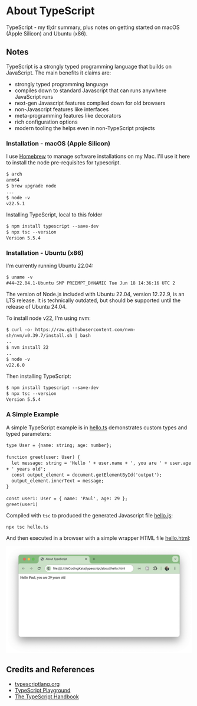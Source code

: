 # About TypeScript

TypeScript - my tl;dr summary, plus notes on getting started on macOS (Apple Silicon) and Ubuntu (x86).

## Notes

TypeScript is a strongly typed programming language that builds on JavaScript.
The main benefits it claims are:

* strongly typed programming language
* compiles down to standard Javascript that can runs anywhere JavaScript runs
* next-gen Javascript features compiled down for old browsers
* non-Javascript features like interfaces
* meta-programming features like decorators
* rich configuration options
* modern tooling the helps even in non-TypeScript projects

### Installation - macOS (Apple Silicon)

I use [Homebrew](https://brew.sh/) to manage software installations on my Mac. I'll use it here to install the node pre-requisites for typescript.

    $ arch
    arm64
    $ brew upgrade node
    ...
    $ node -v
    v22.5.1

Installing TypeScript, local to this folder

    $ npm install typescript --save-dev
    $ npx tsc --version
    Version 5.5.4

### Installation - Ubuntu (x86)

I'm currently running Ubuntu 22.04:

    $ uname -v
    #44~22.04.1-Ubuntu SMP PREEMPT_DYNAMIC Tue Jun 18 14:36:16 UTC 2

The version of Node.js included with Ubuntu 22.04, version 12.22.9, is an LTS release. It is technically outdated, but should be supported until the release of Ubuntu 24.04.

To install node v22, I'm using nvm:

    $ curl -o- https://raw.githubusercontent.com/nvm-sh/nvm/v0.39.7/install.sh | bash
    ..
    $ nvm install 22
    ..
    $ node -v
    v22.6.0

Then installing TypeScript:

    $ npm install typescript --save-dev
    $ npx tsc --version
    Version 5.5.4

### A Simple Example

A simple TypeScript example is in [hello.ts](./hello.ts) demonstrates custom types and typed parameters:

    type User = {name: string; age: number};

    function greet(user: User) {
      let message: string = 'Hello ' + user.name + ', you are ' + user.age + ' years old';
      const output_element = document.getElementById('output');
      output_element.innerText = message;
    }

    const user1: User = { name: 'Paul', age: 29 };
    greet(user1)

Compiled with `tsc` to produced the generated Javascript file [hello.js](./hello.js):

    npx tsc hello.ts

And then executed in a browser with a simple wrapper HTML file [hello.html](./hello.html):

[![hello](./assets/hello.png)](./hello.html)

## Credits and References

* [typescriptlang.org](https://www.typescriptlang.org/)
* [TypeScript Playground](https://www.typescriptlang.org/play)
* [The TypeScript Handbook](https://www.typescriptlang.org/docs/handbook/intro.html)
